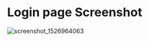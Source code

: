 # Login page Screenshot

![screenshot_1526964063](https://user-images.githubusercontent.com/30308568/40342463-7e449c56-5da8-11e8-98c0-fb191887e48b.png)
